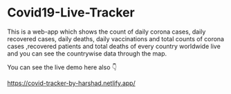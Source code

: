 # Covid19-Live-Tracker
This is a web-app which shows the count of daily corona cases, daily recovered cases, daily deaths, daily vaccinations and total counts of corona cases ,recovered patients and total deaths of every  country worldwide live and you can see the countrywise data through the map.

You can see the live demo here also 👇

https://covid-tracker-by-harshad.netlify.app/
